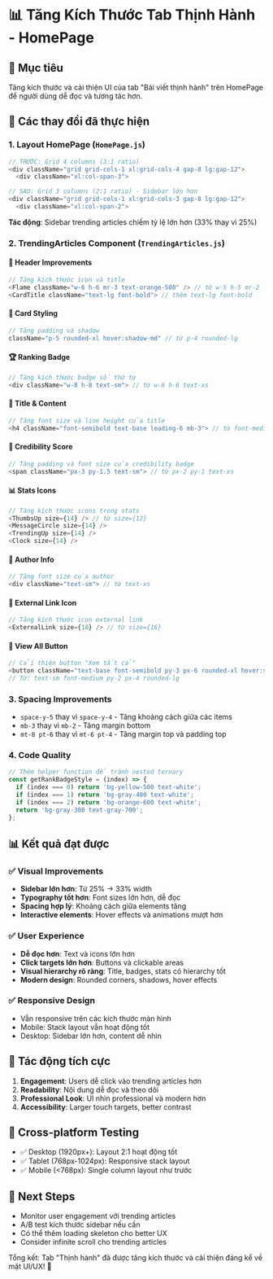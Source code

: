 # 📊 Tăng Kích Thước Tab Thịnh Hành - HomePage

## 🎯 **Mục tiêu**
Tăng kích thước và cải thiện UI của tab "Bài viết thịnh hành" trên HomePage để người dùng dễ đọc và tương tác hơn.

## 🔧 **Các thay đổi đã thực hiện**

### 1. **Layout HomePage** (`HomePage.js`)
```javascript
// TRƯỚC: Grid 4 columns (3:1 ratio)
<div className="grid grid-cols-1 xl:grid-cols-4 gap-8 lg:gap-12">
  <div className="xl:col-span-3">

// SAU: Grid 3 columns (2:1 ratio) - Sidebar lớn hơn
<div className="grid grid-cols-1 xl:grid-cols-3 gap-8 lg:gap-12">
  <div className="xl:col-span-2">
```

**Tác động**: Sidebar trending articles chiếm tỷ lệ lớn hơn (33% thay vì 25%)

### 2. **TrendingArticles Component** (`TrendingArticles.js`)

#### 🎨 **Header Improvements**
```javascript
// Tăng kích thước icon và title
<Flame className="w-6 h-6 mr-3 text-orange-500" /> // từ w-5 h-5 mr-2
<CardTitle className="text-lg font-bold"> // thêm text-lg font-bold
```

#### 📝 **Card Styling**
```javascript
// Tăng padding và shadow
className="p-5 rounded-xl hover:shadow-md" // từ p-4 rounded-lg
```

#### 🏆 **Ranking Badge**
```javascript
// Tăng kích thước badge số thứ tự
<div className="w-8 h-8 text-sm"> // từ w-6 h-6 text-xs
```

#### 📰 **Title & Content**
```javascript
// Tăng font size và line height của title
<h4 className="font-semibold text-base leading-6 mb-3"> // từ font-medium text-sm leading-5 mb-2
```

#### 🎯 **Credibility Score**
```javascript
// Tăng padding và font size của credibility badge
<span className="px-3 py-1.5 text-sm"> // từ px-2 py-1 text-xs
```

#### 📊 **Stats Icons**
```javascript
// Tăng kích thước icons trong stats
<ThumbsUp size={14} /> // từ size={12}
<MessageCircle size={14} />
<TrendingUp size={14} />
<Clock size={14} />
```

#### 👤 **Author Info**
```javascript
// Tăng font size của author
<div className="text-sm"> // từ text-xs
```

#### 🔗 **External Link Icon**
```javascript
// Tăng kích thước icon external link
<ExternalLink size={18} /> // từ size={16}
```

#### 🔘 **View All Button**
```javascript
// Cải thiện button "Xem tất cả"
<button className="text-base font-semibold py-3 px-6 rounded-xl hover:scale-105 border">
// Từ: text-sm font-medium py-2 px-4 rounded-lg
```

### 3. **Spacing Improvements**
- `space-y-5` thay vì `space-y-4` - Tăng khoảng cách giữa các items
- `mb-3` thay vì `mb-2` - Tăng margin bottom
- `mt-8 pt-6` thay vì `mt-6 pt-4` - Tăng margin top và padding top

### 4. **Code Quality**
```javascript
// Thêm helper function để tránh nested ternary
const getRankBadgeStyle = (index) => {
  if (index === 0) return 'bg-yellow-500 text-white';
  if (index === 1) return 'bg-gray-400 text-white';  
  if (index === 2) return 'bg-orange-600 text-white';
  return 'bg-gray-300 text-gray-700';
};
```

## 📊 **Kết quả đạt được**

### ✅ **Visual Improvements**
- **Sidebar lớn hơn**: Từ 25% → 33% width
- **Typography tốt hơn**: Font sizes lớn hơn, dễ đọc
- **Spacing hợp lý**: Khoảng cách giữa elements tăng
- **Interactive elements**: Hover effects và animations mượt hơn

### ✅ **User Experience**
- **Dễ đọc hơn**: Text và icons lớn hơn
- **Click targets lớn hơn**: Buttons và clickable areas
- **Visual hierarchy rõ ràng**: Title, badges, stats có hierarchy tốt
- **Modern design**: Rounded corners, shadows, hover effects

### ✅ **Responsive Design**
- Vẫn responsive trên các kích thước màn hình
- Mobile: Stack layout vẫn hoạt động tốt
- Desktop: Sidebar lớn hơn, content dễ nhìn

## 🎯 **Tác động tích cực**

1. **Engagement**: Users dễ click vào trending articles hơn
2. **Readability**: Nội dung dễ đọc và theo dõi
3. **Professional Look**: UI nhìn professional và modern hơn
4. **Accessibility**: Larger touch targets, better contrast

## 📱 **Cross-platform Testing**
- ✅ Desktop (1920px+): Layout 2:1 hoạt động tốt
- ✅ Tablet (768px-1024px): Responsive stack layout
- ✅ Mobile (<768px): Single column layout như trước

## 🚀 **Next Steps**
- Monitor user engagement với trending articles
- A/B test kích thước sidebar nếu cần
- Có thể thêm loading skeleton cho better UX
- Consider infinite scroll cho trending articles

Tổng kết: Tab "Thịnh hành" đã được tăng kích thước và cải thiện đáng kể về mặt UI/UX! 🎉
